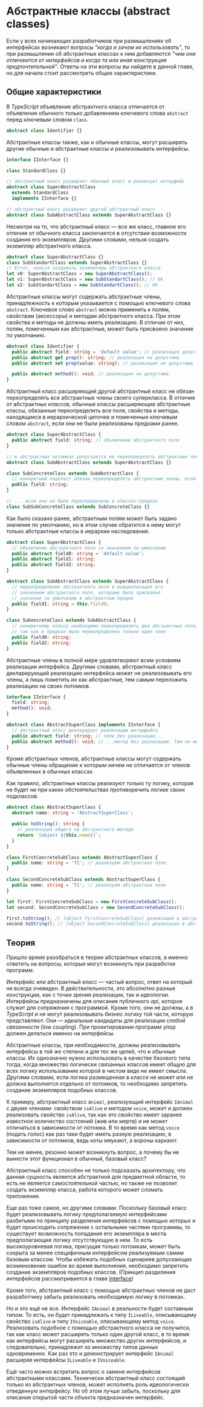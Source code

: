 # Абстрактные классы (abstract classes)

Если у всех начинающих разработчиков при размышлениях об интерфейсах возникают вопросы _"когда и зачем их использовать"_, то при размышлении об абстрактных классах к ним добавляются _"чем они отличаются от интерфейсов и когда та или иная конструкция предпочтительней"_. Ответы на эти вопросы вы найдете в данной главе, но для начала стоит рассмотреть общие характеристики.

## Общие характеристики

В _TypeScript_ объявление абстрактного класса отличается от объявления обычного только добавлением ключевого слова `abstract` перед ключевым словом `class`.

```ts
abstract class Identifier {}
```

Абстрактные классы также, как и обычные классы, могут расширять другие обычные и абстрактные классы и реализовывать интерфейсы.

```ts
interface IInterface {}

class StandardClass {}

// абстрактный класс расширяет обычный класс и реализует интерфейс
abstract class SuperAbstractClass
  extends StandardClass
  implements IInterface {}

// абстрактный класс расширяет другой абстрактный класс
abstract class SubAbstractClass extends SuperAbstractClass {}
```

Несмотря на то, что абстрактный класс — все же класс, главное его отличие от обычного класса заключается в отсутствии возможности создания его экземпляров. Другими словами, нельзя создать экземпляр абстрактного класса.

```ts
abstract class SuperAbstractClass {}
class SubStandartClass extends SuperAbstractClass {}
// Error, нельзя создавать экземпляры абстрактного класса
let v0: SuperAbstractClass = new SuperAbstractClass();
let v1: SuperAbstractClass = new SubStandartClass(); // Ok
let v2: SubStandartClass = new SubStandartClass(); // Ok
```

Абстрактные классы могут содержать абстрактные члены, принадлежность к которым указывается с помощью ключевого слова `abstract`. Ключевое слово `abstract` можно применить к полям, свойствам (аксессоры) и методам абстрактного класса. При этом свойства и методы не должны иметь реализацию. В отличие от них, полям, помеченным как абстрактные, может быть присвоено значение по умолчанию.

```ts
abstract class Identifier {
  public abstract field: string = 'default value'; // реализация допустима
  public abstract get prop(): string; // реализация не допустима
  public abstract set prop(value: string); // реализация не допустима

  public abstract method(): void; // реализация не допустима
}
```

Абстрактный класс расширяющий другой абстрактный класс не обязан переопределять все абстрактные члены своего суперкласса. В отличие от абстрактных классов, обычные классы расширяющие абстрактные классы, обязанные переопределить все поля, свойства и методы, находящиеся в иерархической цепочке и помеченные ключевым словом `abstract`, если они не были реализованы предками ранее.

```ts
abstract class SuperAbstractClass {
  public abstract field: string; // объявление абстрактного поля
}

// в абстрактных потомках допускается не переопределять абстрактные члены предков
abstract class SubAbstractClass extends SuperAbstractClass {}

class SubConcreteClass extends SubAbstractClass {
  // конкретный подкласс обязан переопределять абстрактные члены, если они...
  public field: string;
}

// ... если они не были переопределены в классах-предках
class SubSubConcreteClass extends SubConcreteClass {}
```

Как было сказано ранее, абстрактным полям может быть задано значение по умолчанию, но в этом случае обратится к нему могут только абстрактные классы в иерархии наследования.

```ts
abstract class SuperAbstractClass {
  // объявление абстрактного поля со значением по-умолчанию
  public abstract field0: string = 'default value';
  public abstract field1: string;
  public abstract field2: string;
}

abstract class SubAbstractClass extends SuperAbstractClass {
  // переопределение абстрактного поля и инициализация его
  // значением абстрактного поля, которому было присвоено
  // значение по умолчанию в абстрактном предке
  public field1: string = this.field0;
}

class SuboncreteClass extends SubAbstractClass {
  // конкретному классу необходимо переопределить два абстрактных поля,
  // так как в предках было переопределено только один член
  public field0: string;
  public field2: string;
}
```

Абстрактные члены в полной мере удовлетворяют всем условиям реализации интерфейса. Другими словами, абстрактный класс декларирующий реализацию интерфейса может не реализовывать его члены, а лишь пометить их как абстрактные, тем самым переложить реализацию на своих потомков.

```ts
interface IInterface {
  field: string;
  method(): void;
}

abstract class AbstractSuperClass implements IInterface {
  // абстрактный класс декларирует реализацию интерфейса
  public abstract field: string; // поле без реализации...
  public abstract method(): void; // ...метод без реализации. Тем не менее ошибки не возникает
}
```

Кроме абстрактных членов, абстрактные классы могут содержать обычные члены обращение к которым ничем не отличается от членов объявленных в обычных классах.

Как правило, абстрактные классы реализуют только ту логику, которая не будет ни при каких обстоятельствах противоречить логике своих подклассов.

```ts
abstract class AbstractSuperClass {
  abstract name: string = 'AbstractSuperClass';

  public toString(): string {
    // реализация общего не абстрактного метода
    return `[object ${this.name}]`;
  }
}

class FirstConcreteSubClass extends AbstractSuperClass {
  public name: string = 'T2'; // реализуем абстрактное поле
}

class SecondConcreteSubClass extends AbstractSuperClass {
  public name: string = 'T2'; // реализуем абстрактное поле
}

let first: FirstConcreteSubClass = new FirstConcreteSubClass();
let second: SecondConcreteSubClass = new SecondConcreteSubClass();

first.toString(); // [object FirstConcreteSubClass] реализация в абстрактном предке
second.toString(); // [object SecondConcreteSubClass] реализация в абстрактном предке
```

## Теория

Пришло время разобраться в теории абстрактных классов, а именно ответить на вопросы, которые могут возникнуть при разработке программ.

Интерфейс или абстрактный класс — частый вопрос, ответ на который не всегда очевиден. В действительности, это абсолютно разные конструкции, как с точки зрения реализации, так и идеологии. Интерфейсы предназначены для описания публичного _api_, которое служит для сопряжения с программой. Кроме того, они не должны, а в _TypeScript_ и не могут реализовывать бизнес логику той части, которую представляют. Они — идеальные кандидаты для реализации _слабой связанности_ (low coupling). При проектировании программ упор должен делаться именно на интерфейсы.

Абстрактные классы, при необходимости, должны реализовывать интерфейсы в той же степени и для тех же целей, что и обычные классы. Их однозначно нужно использовать в качестве базового типа тогда, когда множество логически связанных классов имеет общую для всех логику использование которой в чистом виде не имеет смысла. Другими словами, если логика размещенная в классе не может или не должна выполнятся отдельно от потомков, то необходимо запретить создание экземпляров подобных классов.

К примеру, абстрактный класс `Animal`, реализующий интерфейс `IAnimal` с двумя членами: свойством `isAlive` и методом `voice`, может и должен реализовать свойство `isAlive`, так как это свойство имеет заранее известное количество состояний (жив или мертв) и не может отличаться в зависимости от потомка. В то время как метод `voice` (подать голос) как раз таки будет иметь разную реализацию, в зависимости от потомков, ведь коты мяукают, а вороны каркают.

Тем не менее, резонно может возникнуть вопрос, а почему бы не вынести этот функционал в обычный, базовый класс?

Абстрактный класс способен не только подсказать архитектору, что данная сущность является абстрактной для предметной области, то есть не является самостоятельной частью, но также не позволит создать экземпляр класса, работа которого может сломать приложение.

Еще раз тоже самое, но другими словами. Поскольку базовый класс будет реализовывать логику предполагаемую интерфейсами разбитыми по принципу разделения интерфейсов с помощью которых и будет происходить сопряжение с остальными частями программы, то существует возможность попадания его экземпляра в места предполагающие логику отсутствующую в нем. То есть высокоуровневая логика, присущая только потомкам, может быть сокрыта за менее специфичным интерфейсом реализуемым самим базовым классом. Чтобы избежать подобных сценариев допускающих возникновение ошибок во время выполнения, необходимо запретить создание экземпляров подобных классов. (Принцип разделения интерфейсов рассматривается в главе [Interface](021.md))

Кроме того, абстрактный класс с помощью абстрактных членов не даст разработчику забыть реализовать необходимую логику в потомках.

Но и это ещё не все. Интерфейс `IAnimal` в реальности будет составным типом. То есть, он будет принадлежать к типу `ILiveable`, описывающему свойство `isAlive` и типу `IVoiceable`, описывающему метод `voice`. Реализовать подобное с помощью абстрактного класса не получится, так как класс может расширять только один другой класс, в то время как интерфейсы могут расширять множество других интерфейсов, и следовательно, принадлежит ко множеству типов данных одновременно. Как раз это и демонстрирует интерфейс `IAnimal` расширяя интерфейсы `ILiveable` и `IVoiceable`.

Ещё часто можно встретить вопрос о замене интерфейсов абстрактными классами. Технически абстрактный класс состоящий только из абстрактных членов, может исполнять роль идеологически отведенную интерфейсу. Но об этом лучше забыть, поскольку для описания открытой части объекта предназначен интерфейс.
